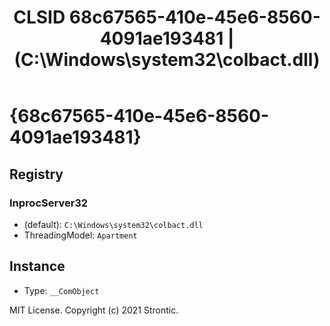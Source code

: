 ﻿---
title: "CLSID 68c67565-410e-45e6-8560-4091ae193481 | (C:\\Windows\\system32\\colbact.dll)"
excerpt: What is COM-Object CLSID 68c67565-410e-45e6-8560-4091ae193481?
---

# {68c67565-410e-45e6-8560-4091ae193481}


## Registry


### InprocServer32

* (default): `C:\Windows\system32\colbact.dll`
* ThreadingModel: `Apartment`

## Instance

* Type: `__ComObject`

MIT License. Copyright (c) 2021 Strontic.


